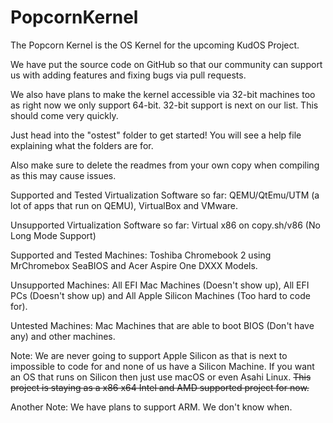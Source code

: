 # PopcornKernel




The Popcorn Kernel is the OS Kernel for the upcoming KudOS Project.


We have put the source code on GitHub so that our community can support us with adding features and fixing bugs via pull requests.


We also have plans to make the kernel accessible via 32-bit machines too as right now we only support 64-bit. 32-bit support is next on our list. This should come very quickly.


Just head into the "ostest" folder to get started!
You will see a help file explaining what the folders are for.

Also make sure to delete the readmes from your own copy when compiling
as this may cause issues.

Supported and Tested Virtualization Software so far: QEMU/QtEmu/UTM (a lot of apps that run on QEMU), VirtualBox and VMware.

Unsupported Virtualization Software so far: Virtual x86 on copy.sh/v86 (No Long Mode Support)

Supported and Tested Machines: Toshiba Chromebook 2 using MrChromebox SeaBIOS and Acer Aspire One DXXX Models.

Unsupported Machines: All EFI Mac Machines (Doesn't show up), All EFI PCs (Doesn't show up) and All Apple Silicon Machines (Too hard to code for).

Untested Machines: Mac Machines that are able to boot BIOS (Don't have any) and other machines.

Note: We are never going to support Apple Silicon as that is next to impossible to code for and none of us have a Silicon Machine. If you want an OS that runs on Silicon then just use macOS or even Asahi Linux. ~~This project is staying as a x86 x64 Intel and AMD supported project for now.~~

Another Note: We have plans to support ARM. We don't know when.
